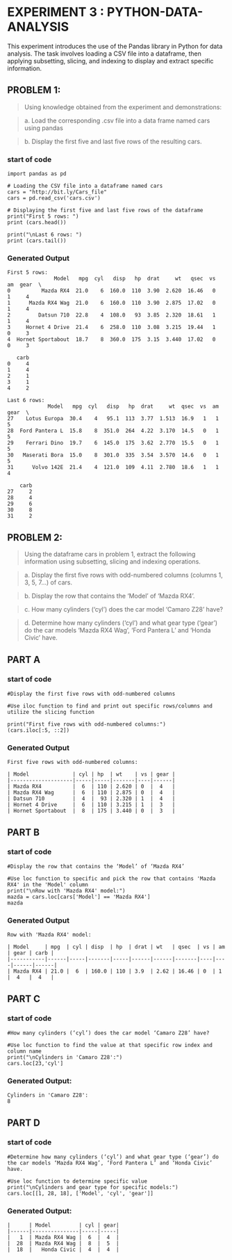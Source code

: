 # EXPERIMENT 3 : PYTHON-DATA-ANALYSIS
This experiment introduces the use of the Pandas library in Python for data analysis. The task involves loading a CSV file into a dataframe, then applying subsetting, slicing, and indexing to display and extract specific information.


## PROBLEM 1: 

> Using knowledge obtained from the experiment and demonstrations:

> a. Load the corresponding .csv file into a data frame named cars using pandas

> b. Display the first five and last five rows of the resulting cars.

### start of code
```
import pandas as pd

# Loading the CSV file into a dataframe named cars
cars = "http://bit.ly/Cars_file"
cars = pd.read_csv('cars.csv')

# Displaying the first five and last five rows of the dataframe
print("First 5 rows: ")
print (cars.head())

print("\nLast 6 rows: ")
print (cars.tail())
```


### Generated Output
```
First 5 rows: 
               Model   mpg  cyl   disp   hp  drat     wt   qsec  vs  am  gear  \
0          Mazda RX4  21.0    6  160.0  110  3.90  2.620  16.46   0   1     4   
1      Mazda RX4 Wag  21.0    6  160.0  110  3.90  2.875  17.02   0   1     4   
2         Datsun 710  22.8    4  108.0   93  3.85  2.320  18.61   1   1     4   
3     Hornet 4 Drive  21.4    6  258.0  110  3.08  3.215  19.44   1   0     3   
4  Hornet Sportabout  18.7    8  360.0  175  3.15  3.440  17.02   0   0     3   

   carb  
0     4  
1     4  
2     1  
3     1  
4     2  

Last 6 rows: 
             Model   mpg  cyl   disp   hp  drat     wt  qsec  vs  am  gear  \
27    Lotus Europa  30.4    4   95.1  113  3.77  1.513  16.9   1   1     5   
28  Ford Pantera L  15.8    8  351.0  264  4.22  3.170  14.5   0   1     5   
29    Ferrari Dino  19.7    6  145.0  175  3.62  2.770  15.5   0   1     5   
30   Maserati Bora  15.0    8  301.0  335  3.54  3.570  14.6   0   1     5   
31      Volvo 142E  21.4    4  121.0  109  4.11  2.780  18.6   1   1     4   

    carb  
27     2  
28     4  
29     6  
30     8  
31     2
```

## PROBLEM 2:

> Using the dataframe cars in problem 1, extract the following information using subsetting, slicing and indexing operations.

> a. Display the first five rows with odd-numbered columns (columns 1, 3, 5, 7...) of cars.

> b. Display the row that contains the ‘Model’ of ‘Mazda RX4’.

> c. How many cylinders (‘cyl’) does the car model ‘Camaro Z28’ have?

> d. Determine how many cylinders (‘cyl’) and what gear type (‘gear’) do the car models ‘Mazda RX4 Wag’, ‘Ford Pantera L’ and ‘Honda Civic’ have.


## PART A

### start of code

```
#Display the first five rows with odd-numbered columns

#Use iloc function to find and print out specific rows/columns and utilize the slicing function

print("First five rows with odd-numbered columns:")
(cars.iloc[:5, ::2])

```


### Generated Output
```
First five rows with odd-numbered columns:

| Model              | cyl | hp  | wt    | vs | gear |
|--------------------|-----|-----|-------|----|------|
| Mazda RX4          |  6  | 110 | 2.620 | 0  |  4   |
| Mazda RX4 Wag      |  6  | 110 | 2.875 | 0  |  4   |
| Datsun 710         |  4  |  93 | 2.320 | 1  |  4   |
| Hornet 4 Drive     |  6  | 110 | 3.215 | 1  |  3   |
| Hornet Sportabout  |  8  | 175 | 3.440 | 0  |  3   |

```


## PART B

### start of code

```
#Display the row that contains the ‘Model’ of ‘Mazda RX4’

#Use loc function to specific and pick the row that contains 'Mazda RX4' in the 'Model' column
print("\nRow with 'Mazda RX4' model:")
mazda = cars.loc[cars['Model'] == 'Mazda RX4']
mazda

```


### Generated Output
```
Row with 'Mazda RX4' model:

| Model     | mpg  | cyl | disp  | hp  | drat | wt   | qsec  | vs | am | gear | carb |
|-----------|------|-----|-------|-----|------|------|-------|----|----|------|------|
| Mazda RX4 | 21.0 |  6  | 160.0 | 110 | 3.9  | 2.62 | 16.46 | 0  | 1  |  4   |  4   |

```

## PART C

### start of code

```
#How many cylinders (‘cyl’) does the car model ‘Camaro Z28’ have?

#Use loc function to find the value at that specific row index and column name
print("\nCylinders in 'Camaro Z28':")
cars.loc[23,'cyl']

```


### Generated Output:

```
Cylinders in 'Camaro Z28':
8
```


## PART D

### start of code

```
#Determine how many cylinders (‘cyl’) and what gear type (‘gear’) do the car models ‘Mazda RX4 Wag’, ‘Ford Pantera L’ and ‘Honda Civic’ have.

#Use loc function to determine specific value 
print("\nCylinders and gear type for specific models:")
cars.loc[[1, 28, 18], ['Model', 'cyl', 'gear']]

```

### Generated Output:

``` 
|      | Model         | cyl | gear|
|------|---------------|-----|-----|
|   1  | Mazda RX4 Wag |  6  |  4  |
|  28  | Mazda RX4 Wag |  8  |  5  |
|  18  |   Honda Civic |  4  |  4  |

```
